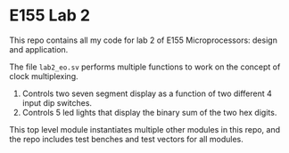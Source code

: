 # E155 Lab 2

This repo contains all my code for lab 2 of E155 Microprocessors: design and application.

The file `lab2_eo.sv` performs multiple functions to work on the concept of clock multiplexing. 
1. Controls two seven segment display as a function of two different 4 input dip switches.
2. Controls 5 led lights that display the binary sum of the two hex digits.

This top level module instantiates multiple other modules in this repo, and the repo includes test benches and test vectors for all modules.